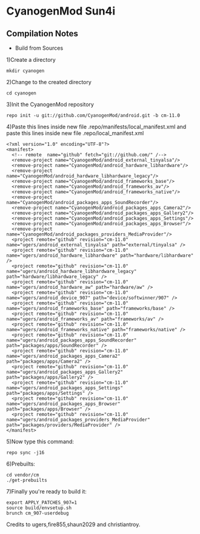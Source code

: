 CyanogenMod Sun4i
===============
Compilation Notes
-----------------

* Build from Sources

1)Create a directory

	mkdir cyanogen

2)Change to the created directory

	cd cyanogen

3)Init the CyanogenMod repository

	repo init -u git://github.com/CyanogenMod/android.git -b cm-11.0

4)Paste this lines inside new file .repo/manifests/local_manifest.xml
and paste this lines inside new file .repo/local_manifest.xml

	<?xml version="1.0" encoding="UTF-8"?>
	<manifest>
	  <!-- remote  name="github" fetch="git://github.com/" /-->
	  <remove-project name="CyanogenMod/android_external_tinyalsa"/>
	  <remove-project name="CyanogenMod/android_hardware_libhardware"/>
	  <remove-project name="CyanogenMod/android_hardware_libhardware_legacy"/>
	  <remove-project name="CyanogenMod/android_frameworks_base"/>
	  <remove-project name="CyanogenMod/android_frameworks_av"/>
	  <remove-project name="CyanogenMod/android_frameworks_native"/>
	  <remove-project name="CyanogenMod/android_packages_apps_SoundRecorder"/>
	  <remove-project name="CyanogenMod/android_packages_apps_Camera2"/>
	  <remove-project name="CyanogenMod/android_packages_apps_Gallery2"/>
	  <remove-project name="CyanogenMod/android_packages_apps_Settings"/>
	  <remove-project name="CyanogenMod/android_packages_apps_Browser"/>
	  <remove-project name="CyanogenMod/android_packages_providers_MediaProvider"/>
	  <project remote="github" revision="cm-11.0" name="ugers/android_external_tinyalsa" path="external/tinyalsa" />
	  <project remote="github" revision="cm-11.0" name="ugers/android_hardware_libhardware" path="hardware/libhardware" />
	  <project remote="github" revision="cm-11.0" name="ugers/android_hardware_libhardware_legacy" path="hardware/libhardware_legacy" />
	  <project remote="github" revision="cm-11.0" name="ugers/android_hardware_aw" path="hardware/aw" />
	  <project remote="github" revision="cm-11.0" name="ugers/android_device_907" path="device/softwinner/907" />
	  <project remote="github" revision="cm-11.0" name="ugers/android_frameworks_base" path="frameworks/base" />
	  <project remote="github" revision="cm-11.0" name="ugers/android_frameworks_av" path="frameworks/av" />
	  <project remote="github" revision="cm-11.0" name="ugers/android_frameworks_native" path="frameworks/native" />
	  <project remote="github" revision="cm-11.0" name="ugers/android_packages_apps_SoundRecorder" path="packages/apps/SoundRecorder" />
	  <project remote="github" revision="cm-11.0" name="ugers/android_packages_apps_Camera2" path="packages/apps/Camera2" />
	  <project remote="github" revision="cm-11.0" name="ugers/android_packages_apps_Gallery2" path="packages/apps/Gallery2" />
	  <project remote="github" revision="cm-11.0" name="ugers/android_packages_apps_Settings" path="packages/apps/Settings" />
	  <project remote="github" revision="cm-11.0" name="ugers/android_packages_apps_Browser" path="packages/apps/Browser" />
	  <project remote="github" revision="cm-11.0" name="ugers/android_packages_providers_MediaProvider" path="packages/providers/MediaProvider" />
	</manifest>

5)Now type this command:

	repo sync -j16

6)Prebuilts:

	cd vendor/cm
	./get-prebuilts

7)Finally you're ready to build it:

	export APPLY_PATCHES_907=1
	source build/envsetup.sh
	brunch cm_907-userdebug

Credits to ugers,fire855,shaun2029 and christiantroy.
